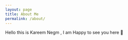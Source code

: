 ```yaml
---
layout: page
title: About Me
permalink: /about/
---
```

Hello this is Kareem Negm , I am Happy to see you here 👋

